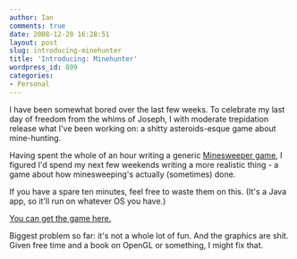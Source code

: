 ```yaml
---
author: Ian
comments: true
date: 2008-12-20 16:28:51
layout: post
slug: introducing-minehunter
title: 'Introducing: Minehunter'
wordpress_id: 809
categories:
- Personal
---
```


I have been somewhat bored over the last few weeks.  To celebrate my last day of freedom from the whims of Joseph, I with moderate trepidation release what I've been working on: a shitty asteroids-esque game about mine-hunting.

Having spent the whole of an hour writing a generic [Minesweeper game](http://www.onlydreaming.net/software/minesweeper), I figured I'd spend my next few weekends writing a more realistic thing - a game about how minesweeping's actually (sometimes) done.

If you have a spare ten minutes, feel free to waste them on this.  (It's a Java app, so it'll run on whatever OS you have.)

[You can get the game here.](http://www.onlydreaming.net/software/minehunter)

Biggest problem so far: it's not a whole lot of fun.  And the graphics are shit.  Given free time and a book on OpenGL or something, I might fix that.
